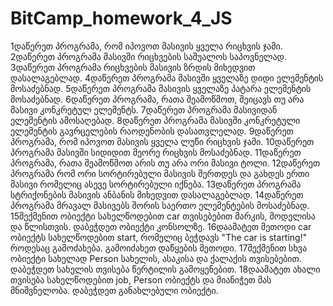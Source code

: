 # BitCamp_homework_4_JS
1დაწერეთ პროგრამა, რომ იპოვოთ მასივის ყველა რიცხვის ჯამი.
2დაწერეთ პროგრამა მასივში რიცხვების საშუალოს საპოვნელად.
3დაწერეთ პროგრამა რიცხვების მასივის ზრდის მიხედვით დასალაგებლად.
4დაწერეთ პროგრამა მასივში ყველაზე დიდი ელემენტის მოსაძებნად.
5დაწერეთ პროგრამა მასივის ყველაზე პატარა ელემენტის მოსაძებნად.
6დაწერეთ პროგრამა, რათა შეამოწმოთ, შეიცავს თუ არა მასივი კონკრეტულ ელემენტს.
7დაწერეთ პროგრამა მასივიდან ელემენტის ამოსაღებად.
8დაწერეთ პროგრამა მასივში კონკრეტული ელემენტის გავრცელების რაოდენობის დასათვლელად.
9დაწერეთ პროგრამა, რომ იპოვოთ მასივის ყველა ლუწი რიცხვის ჯამი.
10დაწერეთ პროგრამა მასივში სიდიდით მეორე რიცხვის მოსაძებნად.
11დაწერეთ პროგრამა, რათა შეამოწმოთ არის თუ არა ორი მასივი ტოლი.
12დაწერეთ პროგრამა რომ ორი სორტირებული მასივის შერთდეს და გახდეს ერთი მასივი რომელიც ასევე სორტირებული იქნება.
13დაწერეთ პროგრამა სტრიქონების მასივის ანბანის მიხედვით დასალაგებლად.
14დაწერეთ პროგრამა მრავალ მასივებს შორის საერთო ელემენტების მოსაძებნად.
15შექმენით ობიექტი სახელწოდებით car თვისებებით მარკის, მოდელისა და წლისთვის. დაბეჭდეთ ობიექტი კონსოლზე.
16დაამატეთ მეთოდი car ობიექტს სახელწოდებით start, რომელიც ბეჭდავს "The car is starting!" როდესაც გამოძახება. გამოიძახეთ დაწყების მეთოდი.
17შექმენით სხვა ობიექტი სახელად Person სახელის, ასაკისა და ქალაქის თვისებებით. დაბეჭდეთ სახელის თვისება წერტილის გამოყენებით.
18დაამატეთ ახალი თვისება სახელწოდებით job, Person ობიექტს და მიანიჭეთ მას მნიშვნელობა. დაბეჭდეთ განახლებული ობიექტი.
